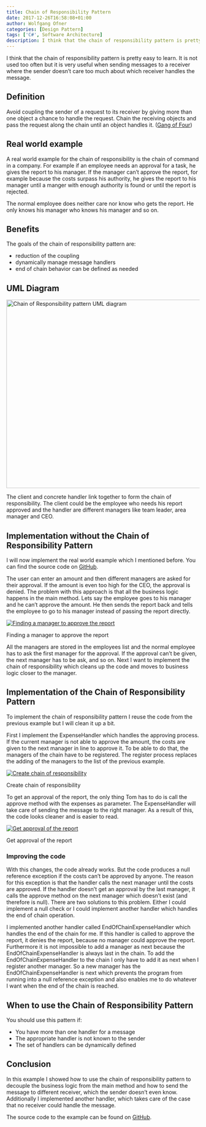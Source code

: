 ```yaml
---
title: Chain of Responsibility Pattern
date: 2017-12-26T16:58:08+01:00
author: Wolfgang Ofner
categories: [Design Pattern]
tags: ['C#', Software Architecture]
description: I think that the chain of responsibility pattern is pretty easy to learn. It is not used too often but it is very useful when sending messages to a receiver where the sender doesn't care too much about which receiver handles the message.
---
```

I think that the chain of responsibility pattern is pretty easy to learn. It is not used too often but it is very useful when sending messages to a receiver where the sender doesn&#8217;t care too much about which receiver handles the message.

## Definition

Avoid coupling the sender of a request to its receiver by giving more than one object a chance to handle the request. Chain the receiving objects and pass the request along the chain until an object handles it. (<a href="http://www.dofactory.com/net/chain-of-responsibility-design-pattern" target="_blank" rel="noopener">Gang of Four</a>)

## Real world example

A real world example for the chain of responsibility is the chain of command in a company. For example if an employee needs an approval for a task, he gives the report to his manager. If the manager can&#8217;t approve the report, for example because the costs surpass his authority, he gives the report to his manager until a manger with enough authority is found or until the report is rejected.

The normal employee does neither care nor know who gets the report. He only knows his manager who knows his manager and so on.

## Benefits

The goals of the chain of responsibility pattern are:

  * reduction of the coupling
  * dynamically manage message handlers
  * end of chain behavior can be defined as needed

## UML Diagram

[<img loading="lazy" class="aligncenter wp-image-496" src="/assets/img/posts/2017/12/Chain-of-Responsibility-pattern-UML-diagram.jpg" alt="Chain of Responsibility pattern UML diagram" width="700" height="491" />](/assets/img/posts/2017/12/Chain-of-Responsibility-pattern-UML-diagram.jpg)

The client and concrete handler link together to form the chain of responsibility. The client could be the employee who needs his report approved and the handler are different managers like team leader, area manager and CEO.

## Implementation without the Chain of Responsibility Pattern

I will now implement the real world example which I mentioned before. You can find the source code on <a href="https://github.com/WolfgangOfner/WithoutChainOfResponsibility" target="_blank" rel="noopener">GitHub</a>.

The user can enter an amount and then different managers are asked for their approval. If the amount is even too high for the CEO, the approval is denied. The problem with this approach is that all the business logic happens in the main method. Lets say the employee goes to his manager and he can&#8217;t approve the amount. He then sends the report back and tells the employee to go to his manager instead of passing the report directly.

<div class="col-12 col-sm-10 aligncenter">
  <a href="/assets/img/posts/2017/12/Finding-a-manager-to-approve-the-report.jpg"><img loading="lazy" src="/assets/img/posts/2017/12/Finding-a-manager-to-approve-the-report.jpg" alt="Finding a manager to approve the report" /></a>
  
  <p>
    Finding a manager to approve the report
  </p>
</div>

All the managers are stored in the employees list and the normal employee has to ask the first manager for the approval. If the approval can&#8217;t be given, the next manager has to be ask, and so on. Next I want to implement the chain of responsibility which cleans up the code and moves to business logic closer to the manager.

## Implementation of the Chain of Responsibility Pattern

To implement the chain of responsibility pattern I reuse the code from the previous example but I will clean it up a bit.

First I implement the ExpenseHandler which handles the approving process. If the current manager is not able to approve the amount, the costs are given to the next manager in line to approve it. To be able to do that, the managers of the chain have to be registered. The register process replaces the adding of the managers to the list of the previous example.

<div class="col-12 col-sm-10 aligncenter">
  <a href="/assets/img/posts/2017/12/Create-chain-of-responsibility.jpg"><img loading="lazy" src="/assets/img/posts/2017/12/Create-chain-of-responsibility.jpg" alt="Create chain of responsibility" /></a>
  
  <p>
    Create chain of responsibility
  </p>
</div>

To get an approval of the report, the only thing Tom has to do is call the approve method with the expenses as parameter. The ExpenseHandler will take care of sending the message to the right manager. As a result of this, the code looks cleaner and is easier to read.

<div class="col-12 col-sm-10 aligncenter">
  <a href="/assets/img/posts/2017/12/Get-approval-of-the-report.jpg"><img loading="lazy" src="/assets/img/posts/2017/12/Get-approval-of-the-report.jpg" alt="Get approval of the report" /></a>
  
  <p>
    Get approval of the report
  </p>
</div>

### Improving the code

With this changes, the code already works. But the code produces a null reference exception if the costs can&#8217;t be approved by anyone. The reason for this exception is that the handler calls the next manager until the costs are approved. If the handler doesn&#8217;t get an approval by the last manager, it calls the approve method on the next manager which doesn&#8217;t exist (and therefore is null). There are two solutions to this problem. Either I could implement a null check or I could implement another handler which handles the end of chain operation.

I implemented another handler called EndOfChainExpenseHandler which handles the end of the chain for me. If this handler is called to approve the report, it denies the report, because no manager could approve the report. Furthermore it is not impossible to add a manager as next because the EndOfChainExpenseHandler is always last in the chain. To add the EndOfChainExpenseHandler to the chain I only have to add it as next when I register another manager. So a new manager has the EndOfChainExpenseHandler is next which prevents the program from running into a null reference exception and also enables me to do whatever I want when the end of the chain is reached.

## When to use the Chain of Responsibility Pattern

You should use this pattern if:

  * You have more than one handler for a message
  * The appropriate handler is not known to the sender
  * The set of handlers can be dynamically defined

## Conclusion

In this example I showed how to use the chain of responsibility pattern to decouple the business logic from the main method and how to send the message to different receiver, which the sender doesn&#8217;t even know. Additionally I implemented another handler, which takes care of the case that no receiver could handle the message.

The source code to the example can be found on <a href="https://github.com/WolfgangOfner/ChainOfResponsibility" target="_blank" rel="noopener">GitHub</a>.

&nbsp;